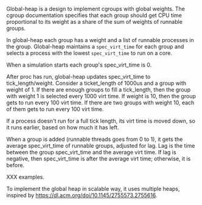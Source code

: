 Global-heap is a design to implement cgroups with global weights.  The
cgroup documentation specifies that each group should get CPU time
proportional to its weight as a share of the sum of weights of
runnable groups.

In global-heap each group has a weight and a list of runnable
processes in the group.  Global-heap maintains a `spec_virt_time` for
each group and selects a process with the lowest `spec_virt_time` to
run on a core.

When a simulation starts each group's spec_virt_time is 0.

After proc has run, global-heap updates spec_virt_time to
tick_length/weight. Consider a ticket_length of 1000us and a group
with weight of 1. If there are enough groups to fill a tick_length,
then the group with weight 1 is selected every 1000 virt time. If
weight is 10, then the group gets to run every 100 virt time.  If
there are two groups with weight 10, each of them gets to run every
100 virt time.

If a process doesn't run for a full tick length, its virt time is
moved down, so it runs earlier, based on how much it has left.

When a group is added (runnable threads goes from 0 to 1), it gets the
average spec_virt_time of runnable groups, adjusted for lag.  Lag is
the time between the group spec_virt_time and the average virt
time. If lag is negative, then spec_virt_time is after the average
virt time; otherwise, it is before.

XXX examples.

To implement the global heap in scalable way, it uses multiple
heaps, inspired by https://dl.acm.org/doi/10.1145/2755573.2755616.





